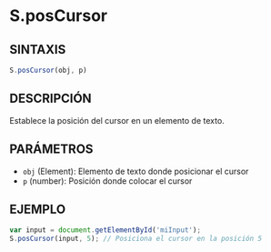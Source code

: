# S.posCursor

## SINTAXIS
```javascript
S.posCursor(obj, p)
```

## DESCRIPCIÓN
Establece la posición del cursor en un elemento de texto.

## PARÁMETROS
- `obj` (Element): Elemento de texto donde posicionar el cursor
- `p` (number): Posición donde colocar el cursor

## EJEMPLO
```javascript
var input = document.getElementById('miInput');
S.posCursor(input, 5); // Posiciona el cursor en la posición 5
```